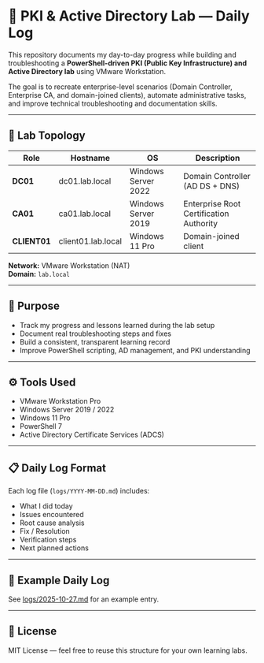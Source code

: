 # 🔐 PKI & Active Directory Lab — Daily Log

This repository documents my day-to-day progress while building and troubleshooting a **PowerShell-driven PKI (Public Key Infrastructure) and Active Directory lab** using VMware Workstation.

The goal is to recreate enterprise-level scenarios (Domain Controller, Enterprise CA, and domain-joined clients), automate administrative tasks, and improve technical troubleshooting and documentation skills.

---

## 🧩 Lab Topology
| Role | Hostname | OS | Description |
|------|-----------|----|-------------|
| **DC01** | dc01.lab.local | Windows Server 2022 | Domain Controller (AD DS + DNS) |
| **CA01** | ca01.lab.local | Windows Server 2019 | Enterprise Root Certification Authority |
| **CLIENT01** | client01.lab.local | Windows 11 Pro | Domain-joined client |

**Network:** VMware Workstation (NAT)  
**Domain:** `lab.local`

---

## 🧠 Purpose
- Track my progress and lessons learned during the lab setup  
- Document real troubleshooting steps and fixes  
- Build a consistent, transparent learning record  
- Improve PowerShell scripting, AD management, and PKI understanding  

---

## ⚙️ Tools Used
- VMware Workstation Pro  
- Windows Server 2019 / 2022  
- Windows 11 Pro  
- PowerShell 7  
- Active Directory Certificate Services (ADCS)

---

## 📋 Daily Log Format
Each log file (`logs/YYYY-MM-DD.md`) includes:
- What I did today  
- Issues encountered  
- Root cause analysis  
- Fix / Resolution  
- Verification steps  
- Next planned actions  

---


## 📅 Example Daily Log
See [logs/2025-10-27.md](logs/2025-10-27.md) for an example entry.  

---

## 📜 License
MIT License — feel free to reuse this structure for your own learning labs.
